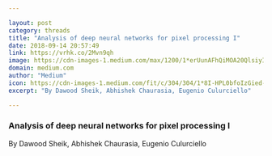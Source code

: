```yaml
---

layout: post
category: threads
title: "Analysis of deep neural networks for pixel processing I"
date: 2018-09-14 20:57:49
link: https://vrhk.co/2Mvn9qh
image: https://cdn-images-1.medium.com/max/1200/1*erUunAFhQiMOA20QlsiyIg.png
domain: medium.com
author: "Medium"
icon: https://cdn-images-1.medium.com/fit/c/304/304/1*8I-HPL0bfoIzGied-dzOvA.png
excerpt: "By Dawood Sheik, Abhishek Chaurasia, Eugenio Culurciello"

---
```


### Analysis of deep neural networks for pixel processing I

By Dawood Sheik, Abhishek Chaurasia, Eugenio Culurciello